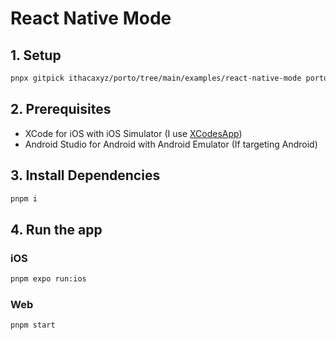 # React Native Mode

## 1. Setup

```sh
pnpx gitpick ithacaxyz/porto/tree/main/examples/react-native-mode porto-react-native-app && cd porto-react-native-app
```

## 2. Prerequisites

- XCode for iOS with iOS Simulator (I use [XCodesApp](https://github.com/XcodesOrg/XcodesApp))
- Android Studio for Android with Android Emulator (If targeting Android)

## 3. Install Dependencies

```sh
pnpm i
```

## 4. Run the app

### iOS

```sh
pnpm expo run:ios
```

### Web

```sh
pnpm start
```
